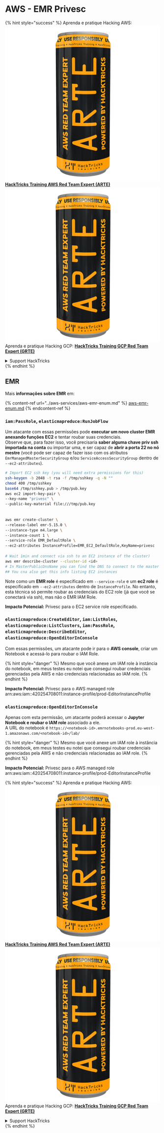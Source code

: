 # AWS - EMR Privesc

{% hint style="success" %}
Aprenda e pratique Hacking AWS:<img src="../../../.gitbook/assets/image (1) (1) (1).png" alt="" data-size="line">[**HackTricks Training AWS Red Team Expert (ARTE)**](https://training.hacktricks.xyz/courses/arte)<img src="../../../.gitbook/assets/image (1) (1) (1).png" alt="" data-size="line">\
Aprenda e pratique Hacking GCP: <img src="../../../.gitbook/assets/image (2).png" alt="" data-size="line">[**HackTricks Training GCP Red Team Expert (GRTE)**<img src="../../../.gitbook/assets/image (2).png" alt="" data-size="line">](https://training.hacktricks.xyz/courses/grte)

<details>

<summary>Support HackTricks</summary>

* Confira os [**planos de assinatura**](https://github.com/sponsors/carlospolop)!
* **Junte-se ao** 💬 [**grupo do Discord**](https://discord.gg/hRep4RUj7f) ou ao [**grupo do telegram**](https://t.me/peass) ou **siga**-nos no **Twitter** 🐦 [**@hacktricks\_live**](https://twitter.com/hacktricks_live)**.**
* **Compartilhe truques de hacking enviando PRs para o** [**HackTricks**](https://github.com/carlospolop/hacktricks) e [**HackTricks Cloud**](https://github.com/carlospolop/hacktricks-cloud) repositórios do github.

</details>
{% endhint %}

## EMR

Mais **informações sobre EMR** em:

{% content-ref url="../aws-services/aws-emr-enum.md" %}
[aws-emr-enum.md](../aws-services/aws-emr-enum.md)
{% endcontent-ref %}

### `iam:PassRole`, `elasticmapreduce:RunJobFlow`

Um atacante com essas permissões pode **executar um novo cluster EMR anexando funções EC2** e tentar roubar suas credenciais.\
Observe que, para fazer isso, você precisaria **saber alguma chave priv ssh importada na conta** ou importar uma, e ser capaz de **abrir a porta 22 no nó mestre** (você pode ser capaz de fazer isso com os atributos `EmrManagedMasterSecurityGroup` e/ou `ServiceAccessSecurityGroup` dentro de `--ec2-attributes`).
```bash
# Import EC2 ssh key (you will need extra permissions for this)
ssh-keygen -b 2048 -t rsa -f /tmp/sshkey -q -N ""
chmod 400 /tmp/sshkey
base64 /tmp/sshkey.pub > /tmp/pub.key
aws ec2 import-key-pair \
--key-name "privesc" \
--public-key-material file:///tmp/pub.key


aws emr create-cluster \
--release-label emr-5.15.0 \
--instance-type m4.large \
--instance-count 1 \
--service-role EMR_DefaultRole \
--ec2-attributes InstanceProfile=EMR_EC2_DefaultRole,KeyName=privesc

# Wait 1min and connect via ssh to an EC2 instance of the cluster)
aws emr describe-cluster --cluster-id <id>
# In MasterPublicDnsName you can find the DNS to connect to the master instance
## You cna also get this info listing EC2 instances
```
Note como um **EMR role** é especificado em `--service-role` e um **ec2 role** é especificado em `--ec2-attributes` dentro de `InstanceProfile`. No entanto, esta técnica só permite roubar as credenciais do EC2 role (já que você se conectará via ssh), mas não o EMR IAM Role.

**Impacto Potencial:** Privesc para o EC2 service role especificado.

### `elasticmapreduce:CreateEditor`, `iam:ListRoles`, `elasticmapreduce:ListClusters`, `iam:PassRole`, `elasticmapreduce:DescribeEditor`, `elasticmapreduce:OpenEditorInConsole`

Com essas permissões, um atacante pode ir para o **AWS console**, criar um Notebook e acessá-lo para roubar o IAM Role.

{% hint style="danger" %}
Mesmo que você anexe um IAM role à instância do notebook, em meus testes eu notei que consegui roubar credenciais gerenciadas pela AWS e não credenciais relacionadas ao IAM role.
{% endhint %}

**Impacto Potencial:** Privesc para o AWS managed role arn:aws:iam::420254708011:instance-profile/prod-EditorInstanceProfile

### `elasticmapreduce:OpenEditorInConsole`

Apenas com esta permissão, um atacante poderá acessar o **Jupyter Notebook e roubar o IAM role** associado a ele.\
A URL do notebook é `https://<notebook-id>.emrnotebooks-prod.eu-west-1.amazonaws.com/<notebook-id>/lab/`

{% hint style="danger" %}
Mesmo que você anexe um IAM role à instância do notebook, em meus testes eu notei que consegui roubar credenciais gerenciadas pela AWS e não credenciais relacionadas ao IAM role.
{% endhint %}

**Impacto Potencial:** Privesc para o AWS managed role arn:aws:iam::420254708011:instance-profile/prod-EditorInstanceProfile

{% hint style="success" %}
Aprenda e pratique Hacking AWS:<img src="../../../.gitbook/assets/image (1) (1) (1).png" alt="" data-size="line">[**HackTricks Training AWS Red Team Expert (ARTE)**](https://training.hacktricks.xyz/courses/arte)<img src="../../../.gitbook/assets/image (1) (1) (1).png" alt="" data-size="line">\
Aprenda e pratique Hacking GCP: <img src="../../../.gitbook/assets/image (2).png" alt="" data-size="line">[**HackTricks Training GCP Red Team Expert (GRTE)**<img src="../../../.gitbook/assets/image (2).png" alt="" data-size="line">](https://training.hacktricks.xyz/courses/grte)

<details>

<summary>Support HackTricks</summary>

* Confira os [**planos de assinatura**](https://github.com/sponsors/carlospolop)!
* **Junte-se ao** 💬 [**grupo do Discord**](https://discord.gg/hRep4RUj7f) ou ao [**grupo do telegram**](https://t.me/peass) ou **siga**-nos no **Twitter** 🐦 [**@hacktricks\_live**](https://twitter.com/hacktricks_live)**.**
* **Compartilhe truques de hacking enviando PRs para o** [**HackTricks**](https://github.com/carlospolop/hacktricks) e [**HackTricks Cloud**](https://github.com/carlospolop/hacktricks-cloud) repositórios do github.

</details>
{% endhint %}
